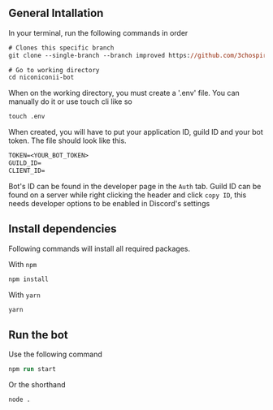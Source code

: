 ## General Intallation

In your terminal, run the following commands in order

```ps
# Clones this specific branch
git clone --single-branch --branch improved https://github.com/3chospirits/niconiconii-bot.git

# Go to working directory
cd niconiconii-bot
```

When on the working directory, you must create a '.env' file.
You can manually do it or use touch cli like so

```ps
touch .env
```

When created, you will have to put your application ID, guild ID and your bot token.
The file should look like this.

```txt
TOKEN=<YOUR_BOT_TOKEN>
GUILD_ID=
CLIENT_ID=
```

Bot's ID can be found in the developer page in the `Auth` tab.
Guild ID can be found on a server while right clicking the header and click `copy ID`, this needs developer options to be enabled in Discord's settings

## Install dependencies


Following commands will install all required packages.

With `npm`

```ps
npm install
```

With `yarn`

```ps
yarn
```

## Run the bot

Use the following command

```ps
npm run start
```

Or the shorthand

```
node .
```
